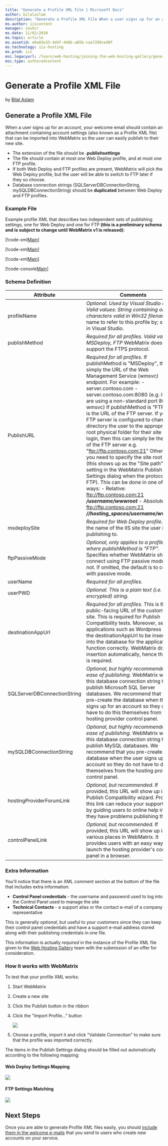 ```yaml
---
title: "Generate a Profile XML File | Microsoft Docs"
author: bilalaslam
description: "Generate a Profile XML File When a user signs up for an account, your welcome email should contain an attachment containing account settings (also known as a..."
ms.author: iiscontent
manager: soshir
ms.date: 11/02/2010
ms.topic: article
ms.assetid: e0a83e33-4d4f-448b-a85b-caa7289ced0f
ms.technology: iis-hosting
ms.prod: iis
msc.legacyurl: /learn/web-hosting/joining-the-web-hosting-gallery/generate-a-profile-xml-file
msc.type: authoredcontent
---
```

Generate a Profile XML File
====================
by [Bilal Aslam](https://github.com/bilalaslam)

## Generate a Profile XML File

When a user signs up for an account, your welcome email should contain an attachment containing account settings (also known as a Profile XML file) that can be imported into WebMatrix so the user can easily publish to their new site.

- The extension of the file should be **.publishsettings**
- The file should contain at most *one* Web Deploy profile, and at most *one* FTP profile.
- If both Web Deploy and FTP profiles are present, WebMatrix will pick the Web Deploy profile, but the user will be able to switch to FTP later if they so choose.
- Database connection strings (SQLServerDBConnectionString, mySQLDBConnectionString) should be **duplicated** between Web Deploy and FTP profiles.

### Example File

Example profile XML that describes two independent sets of publishing settings, one for Web Deploy and one for FTP **(this is a preliminary schema and is subject to change until WebMatrix v1 is released)**:


[!code-xml[Main](generate-a-profile-xml-file/samples/sample1.xml)]


[!code-xml[Main](generate-a-profile-xml-file/samples/sample2.xml)]

[!code-xml[Main](generate-a-profile-xml-file/samples/sample3.xml)]

[!code-console[Main](generate-a-profile-xml-file/samples/sample4.cmd)]

### Schema Definition

|        **Attribute**        |                                                                                                                                                                                                                                                                                                                                                                                                                                        **Comments**                                                                                                                                                                                                                                                                                                                                                                                                                                         |
|-----------------------------|---------------------------------------------------------------------------------------------------------------------------------------------------------------------------------------------------------------------------------------------------------------------------------------------------------------------------------------------------------------------------------------------------------------------------------------------------------------------------------------------------------------------------------------------------------------------------------------------------------------------------------------------------------------------------------------------------------------------------------------------------------------------------------------------------------------------------------------------------------------------------------------------|
|         profileName         |                                                                                                                                                                                                                                                                                                                                                       *Optional. Used by Visual Studio only.* *Valid values: String containing only characters valid in Win32 filenames* A name to refer to this profile by; shown in Visual Studio.                                                                                                                                                                                                                                                                                                                                                        |
|        publishMethod        |                                                                                                                                                                                                                                                                                                                                                                                          *Required for all profiles.* *Valid values: MSDeploy, FTP* WebMatrix does not support the FTPS protocol.                                                                                                                                                                                                                                                                                                                                                                                           |
|         PublishURL          | *Required for all profiles.* If publishMethod is "MSDeploy", this is simply the URL of the Web Management Service (wmsvc) endpoint. For example: - server.contoso.com - server.contoso.com:8080 (e.g. if you are using a non-standard port 8080 for wmsvc) If publishMethod is "FTP", this is the URL of the FTP server. If your FTP server is configured to change-directory the user to the appropriate root physical folder for their site upon login, then this can simply be the URL of the FTP server e.g. "ftp://ftp.contoso.com:21" Otherwise, you need to specify the site root path (this shows up as the "Site path" setting in the WebMatrix Publish Settings dialog when the protocol is FTP). This can be done in one of two ways: - Relative: ftp://ftp.contoso.com:21 ***/username/wwwroot*** - Absolute: ftp://ftp.contoso.com:21 ***//hosting\_spaces/username/wwwroot*** |
|        msdeploySite         |                                                                                                                                                                                                                                                                                                                                                                                               *Required for Web Deploy profile.* This is the name of the IIS site the user is publishing to.                                                                                                                                                                                                                                                                                                                                                                                                |
|       ftpPassiveMode        |                                                                                                                                                                                                                                                                                                                                           *Optional, only applies to a profile where publishMethod is "FTP".* Specifies whether WebMatrix should connect using FTP passive mode or not. If omitted, the default is to connect with passive mode.                                                                                                                                                                                                                                                                                                                                            |
|          userName           |                                                                                                                                                                                                                                                                                                                                                                                                                                *Required for all profiles.*                                                                                                                                                                                                                                                                                                                                                                                                                                 |
|           userPWD           |                                                                                                                                                                                                                                                                                                                                                                                                                *Optional. This is a plain text (i.e. not encrypted) string.*                                                                                                                                                                                                                                                                                                                                                                                                                |
|      destinationAppUrl      |                                                                                                                                                                                                                                                         *Required for all profiles.* This is the public-facing URL of the customer's site. This is required for Publish Compatibility tests. Moreover, several applications such as Wordpress require the destinationAppUrl to be inserted into the database for the application to function correctly. WebMatrix does this insertion automatically, hence this field is required.                                                                                                                                                                                                                                                          |
| SQLServerDBConnectionString |                                                                                                                                                                                                                                                                               *Optional, but highly recommended for ease of publishing.* WebMatrix will use this database connection string to publish Microsoft SQL Server databases. We recommend that you pre-create the database when the user signs up for an account so they do not have to do this themselves from the hosting provider control panel.                                                                                                                                                                                                                                                                               |
|   mySQLDBConnectionString   |                                                                                                                                                                                                                                                                                      *Optional, but highly recommended for ease of publishing.* WebMatrix will use this database connection string to publish MySQL databases. We recommend that you pre-create the database when the user signs up for an account so they do not have to do this themselves from the hosting provider control panel.                                                                                                                                                                                                                                                                                       |
|  hostingProviderForumLink   |                                                                                                                                                                                                                                                                                                                            *Optional, but recommended.* If provided, this URL will show up in the Publish Compatibility wizard. Providing this link can reduce your support cost by guiding users to online help in case they have problems publishing the site.                                                                                                                                                                                                                                                                                                                            |
|      controlPanelLink       |                                                                                                                                                                                                                                                                                                                                               *Optional, but recommended.* If provided, this URL will show up in various places in WebMatrix. It provides users with an easy way to launch the hosting provider's control panel in a browser.                                                                                                                                                                                                                                                                                                                                               |

### Extra Information

You'll notice that there is an XML comment section at the bottom of the file that includes extra information:

- **Control Panel credentials** - the username and password used to log into the Control Panel used to manage the site
- **Technical Contacts** - a support alias or the contact e-mail of a company representative

This is generally *optional*, but useful to your customers since they can keep their control panel credentials and have a support e-mail address stored along with their publishing credentials in one file.

This information is actually *required* in the instance of the Profile XML file given to the [Web Hosting Gallery](https://www.microsoft.com/web/hosting/home "Web Hosting Gallery") team with the submission of an offer for consideration.

### How it works with WebMatrix

To test that your profile XML works:

1. Start WebMatrix
2. Create a new site
3. Click the Publish button in the ribbon
4. Click the "Import Profile…" button  
  
    [![](generate-a-profile-xml-file/_static/image5.png)](generate-a-profile-xml-file/_static/image3.png)
5. Choose a profile, import it and click "Validate Connection" to make sure that the profile was imported correctly.

The items in the Publish Settings dialog should be filled out automatically according to the following mapping:

#### Web Deploy Settings Mapping

[![](generate-a-profile-xml-file/_static/image4.jpg)](generate-a-profile-xml-file/_static/image3.jpg)

#### FTP Settings Matching

[![](generate-a-profile-xml-file/_static/image6.jpg)](generate-a-profile-xml-file/_static/image5.jpg)

## Next Steps

Once you are able to generate Profile XML files easily, you should [include them in the welcome e-mails](create-welcome-e-mails.md) that you send to users who create new accounts on your service.